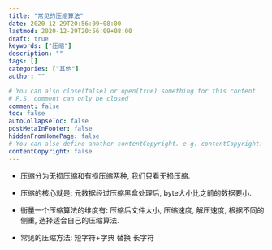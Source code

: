 ```yaml
---
title: "常见的压缩算法"
date: 2020-12-29T20:56:09+08:00
lastmod: 2020-12-29T20:56:09+08:00
draft: true
keywords: ["压缩"]
description: ""
tags: []
categories: ["其他"]
author: ""

# You can also close(false) or open(true) something for this content.
# P.S. comment can only be closed
comment: false
toc: false
autoCollapseToc: false
postMetaInFooter: false
hiddenFromHomePage: false
# You can also define another contentCopyright. e.g. contentCopyright: "This is another copyright."
contentCopyright: false
---
```

<!--more-->

- 压缩分为无损压缩和有损压缩两种, 我们只看无损压缩.

- 压缩的核心就是: 元数据经过压缩黑盒处理后, byte大小比之前的数据要小.
- 衡量一个压缩算法的维度有: 压缩后文件大小, 压缩速度, 解压速度, 根据不同的侧重, 选择适合自己的压缩算法.
- 常见的压缩方法: 短字符+字典 替换 长字符